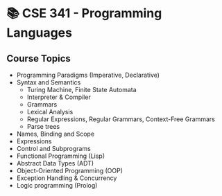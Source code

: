 # 📚 CSE 341 - Programming Languages

## Course Topics

- Programming Paradigms (Imperative, Declarative)
- Syntax and Semantics
  - Turing Machine, Finite State Automata
  - Interpreter & Compiler
  - Grammars
  - Lexical Analysis
  - Regular Expressions, Regular Grammars, Context-Free Grammars
  - Parse trees
- Names, Binding and Scope
- Expressions
- Control and Subprograms
- Functional Programming (Lisp)
- Abstract Data Types (ADT)
- Object-Oriented Programming (OOP)
- Exception Handling & Concurrency
- Logic programming (Prolog)